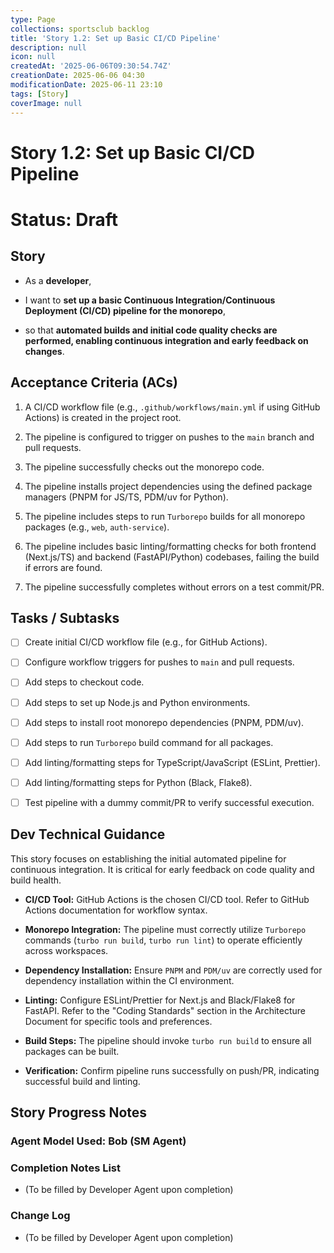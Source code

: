 ```yaml
---
type: Page
collections: sportsclub backlog
title: 'Story 1.2: Set up Basic CI/CD Pipeline'
description: null
icon: null
createdAt: '2025-06-06T09:30:54.74Z'
creationDate: 2025-06-06 04:30
modificationDate: 2025-06-11 23:10
tags: [Story]
coverImage: null
---
```


# Story 1.2: Set up Basic CI/CD Pipeline

# Status: Draft

## Story

- As a **developer**,

- I want to **set up a basic Continuous Integration/Continuous Deployment (CI/CD) pipeline for the monorepo**,

- so that **automated builds and initial code quality checks are performed, enabling continuous integration and early feedback on changes**.

## Acceptance Criteria (ACs)

1. A CI/CD workflow file (e.g., `.github/workflows/main.yml` if using GitHub Actions) is created in the project root.

2. The pipeline is configured to trigger on pushes to the `main` branch and pull requests.

3. The pipeline successfully checks out the monorepo code.

4. The pipeline installs project dependencies using the defined package managers (PNPM for JS/TS, PDM/uv for Python).

5. The pipeline includes steps to run `Turborepo` builds for all monorepo packages (e.g., `web`, `auth-service`).

6. The pipeline includes basic linting/formatting checks for both frontend (Next.js/TS) and backend (FastAPI/Python) codebases, failing the build if errors are found.

7. The pipeline successfully completes without errors on a test commit/PR.

## Tasks / Subtasks

- [ ] Create initial CI/CD workflow file (e.g., for GitHub Actions).

- [ ] Configure workflow triggers for pushes to `main` and pull requests.

- [ ] Add steps to checkout code.

- [ ] Add steps to set up Node.js and Python environments.

- [ ] Add steps to install root monorepo dependencies (PNPM, PDM/uv).

- [ ] Add steps to run `Turborepo` build command for all packages.

- [ ] Add linting/formatting steps for TypeScript/JavaScript (ESLint, Prettier).

- [ ] Add linting/formatting steps for Python (Black, Flake8).

- [ ] Test pipeline with a dummy commit/PR to verify successful execution.

## Dev Technical Guidance

This story focuses on establishing the initial automated pipeline for continuous integration. It is critical for early feedback on code quality and build health.

- **CI/CD Tool:** GitHub Actions is the chosen CI/CD tool. Refer to GitHub Actions documentation for workflow syntax.

- **Monorepo Integration:** The pipeline must correctly utilize `Turborepo` commands (`turbo run build`, `turbo run lint`) to operate efficiently across workspaces.

- **Dependency Installation:** Ensure `PNPM` and `PDM/uv` are correctly used for dependency installation within the CI environment.

- **Linting:** Configure ESLint/Prettier for Next.js and Black/Flake8 for FastAPI. Refer to the "Coding Standards" section in the Architecture Document for specific tools and preferences.

- **Build Steps:** The pipeline should invoke `turbo run build` to ensure all packages can be built.

- **Verification:** Confirm pipeline runs successfully on push/PR, indicating successful build and linting.

## Story Progress Notes

### Agent Model Used: Bob (SM Agent)

### Completion Notes List

- (To be filled by Developer Agent upon completion)

### Change Log

- (To be filled by Developer Agent upon completion)

